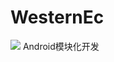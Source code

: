 # WesternEc
[![](https://jitpack.io/v/qq524787275/WesternEc.svg)](https://jitpack.io/#qq524787275/WesternEc)
Android模块化开发
